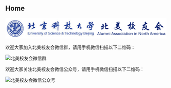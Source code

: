 Home
-------------------------------
![北美校友会](images/ustbaana_logo.gif)

欢迎大家加入北美校友会微信群，请用手机微信扫描以下二维码：

![北美校友会微信群](https://www.dropbox.com/s/lkod5jwb4s6j88b/qrcode.png?dl=1)

欢迎大家关注北美校友会微信公众号，请用手机微信扫描以下二维码：

![北美校友会微信公众号](https://www.dropbox.com/s/nc435u7lfx222a7/mp_ustbaana_qrcode.jpg?dl=1)
